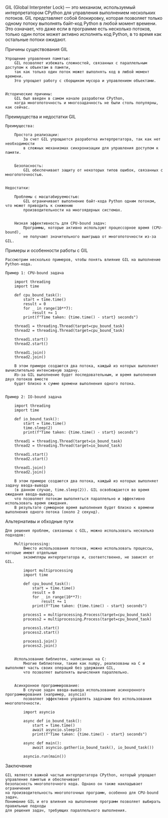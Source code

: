 

GIL (Global Interpreter Lock) — это механизм, используемый интерпретатором CPython для управления 
выполнением нескольких потоков. GIL представляет собой блокировку, которая позволяет только одному потоку 
выполнять байт-код Python в любой момент времени. Это означает, что даже если в программе есть несколько потоков, 
только один поток может активно исполнять код Python, в то время как остальные потоки ожидают.


Причины существования GIL

    Упрощение управления памятью:
        GIL позволяет избежать сложностей, связанных с параллельным доступом к объектам в памяти, 
        так как только один поток может выполнять код в любой момент времени. 
        Это упрощает работу с сборщиком мусора и управлением объектами.


    Исторические причины:
        GIL был введен в самом начале разработки CPython, 
        когда многопоточность и многозадачность не были столь популярны, как сейчас.


Преимущества и недостатки GIL

    Преимущества:

        Простота реализации:
            За счет GIL упрощается разработка интерпретатора, так как нет необходимости 
            в сложных механизмах синхронизации для управления доступом к памяти.
        
        
        Безопасность:
            GIL обеспечивает защиту от некоторых типов ошибок, связанных с многопоточностью.
    
    
    Недостатки:
    
        Проблемы с масштабируемостью:
            GIL ограничивает выполнение байт-кода Python одним потоком, что может приводить к снижению
            производительности на многоядерных системах.
        
        
        Низкая эффективность для CPU-bound задач:
            Программы, которые активно используют процессорное время (CPU-bound), 
            не получают значительного выигрыша от многопоточности из-за GIL.



Примеры и особенности работы с GIL

    Рассмотрим несколько примеров, чтобы понять влияние GIL на выполнение Python-кода.
    
    Пример 1: CPU-bound задачa
        
        import threading
        import time
        
        def cpu_bound_task():
            start = time.time()
            result = 0
            for _ in range(10**7):
                result += 1
            print(f"Time taken: {time.time() - start} seconds")
        
        thread1 = threading.Thread(target=cpu_bound_task)
        thread2 = threading.Thread(target=cpu_bound_task)
        
        thread1.start()
        thread2.start()
        
        thread1.join()
        thread2.join()
        
        В этом примере создаются два потока, каждый из которых выполняет вычислительно интенсивную задачу. 
        Из-за GIL выполнение будет последовательным, и время выполнения двух потоков вместе
        будет близко к сумме времени выполнения одного потока.
    
    
    Пример 2: IO-bound задача
        
        import threading
        import time
        
        def io_bound_task():
            start = time.time()
            time.sleep(2)
            print(f"Time taken: {time.time() - start} seconds")
        
        thread1 = threading.Thread(target=io_bound_task)
        thread2 = threading.Thread(target=io_bound_task)
        
        thread1.start()
        thread2.start()
        
        thread1.join()
        thread2.join()
        
        В этом примере создаются два потока, каждый из которых выполняет задачу ввода-вывода 
        (в данном случае, time.sleep(2)). GIL освобождается во время ожидания ввода-вывода, 
        что позволяет потокам выполняться параллельно и эффективно использовать время ожидания. 
        В результате суммарное время выполнения будет близко к времени выполнения одного потока (около 2 секунд).
        


Альтернативы и обходные пути
        
    Для решения проблем, связанных с GIL, можно использовать несколько подходов:
    
        Multiprocessing:
            Вместо использования потоков, можно использовать процессы, которые имеют отдельные 
            экземпляры интерпретатора и, соответственно, не зависят от GIL.
            
            import multiprocessing
            import time
            
            def cpu_bound_task():
                start = time.time()
                result = 0
                for _ in range(10**7):
                    result += 1
                print(f"Time taken: {time.time() - start} seconds")
            
            process1 = multiprocessing.Process(target=cpu_bound_task)
            process2 = multiprocessing.Process(target=cpu_bound_task)
            
            process1.start()
            process2.start()
            
            process1.join()
            process2.join()
            
            
        Использование библиотек, написанных на C:
            Многие библиотеки, такие как numpy, реализованы на C и выполняют часть своих операций без удержания GIL, 
            что позволяет выполнять вычисления параллельно.
    
    
        Асинхронное программирование:
            В случае задач ввода-вывода использование асинхронного программирования (например, asyncio) 
            позволяет эффективно управлять задачами без использования многопоточности.
            
            import asyncio
            
            async def io_bound_task():
                start = time.time()
                await asyncio.sleep(2)
                print(f"Time taken: {time.time() - start} seconds")
            
            async def main():
                await asyncio.gather(io_bound_task(), io_bound_task())
            
            asyncio.run(main())



Заключение

    GIL является важной частью интерпретатора CPython, который упрощает управление памятью и обеспечивает 
    безопасность многопоточного кода. Однако он также накладывает ограничения 
    на производительность многопоточных программ, особенно для CPU-bound задач. 
    Понимание GIL и его влияния на выполнение программ позволяет выбирать правильные подходы 
    для решения задач, требующих параллельного выполнения.